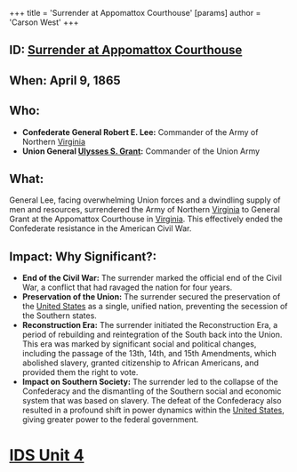 +++
 title = 'Surrender at Appomattox Courthouse'
[params]
	author = 'Carson West'
+++
## ID: [Surrender at Appomattox Courthouse](./../surrender-at-appomattox-courthouse/) 

## When: April 9, 1865

## Who: 
* **Confederate General Robert E. Lee:** Commander of the Army of Northern [Virginia](./../virginia/)
* **Union General [Ulysses S. Grant](./../ulysses-s.-grant/):** Commander of the Union Army 

## What: 
General Lee, facing overwhelming Union forces and a dwindling supply of men and resources, surrendered the Army of Northern [Virginia](./../virginia/) to General Grant at the Appomattox Courthouse in [Virginia](./../virginia/). This effectively ended the Confederate resistance in the American Civil War.

## Impact: Why Significant?: 
* **End of the Civil War:** The surrender marked the official end of the Civil War, a conflict that had ravaged the nation for four years. 
* **Preservation of the Union:** The surrender secured the preservation of the [United States](./../united-states/) as a single, unified nation, preventing the secession of the Southern states. 
* **Reconstruction Era:** The surrender initiated the Reconstruction Era, a period of rebuilding and reintegration of the South back into the Union. This era was marked by significant social and political changes, including the passage of the 13th, 14th, and 15th Amendments, which abolished slavery, granted citizenship to African Americans, and provided them the right to vote. 
* **Impact on Southern Society:** The surrender led to the collapse of the Confederacy and the dismantling of the Southern social and economic system that was based on slavery. The defeat of the Confederacy also resulted in a profound shift in power dynamics within the [United States](./../united-states/), giving greater power to the federal government.

# [IDS Unit 4](./../ids-unit-4/)